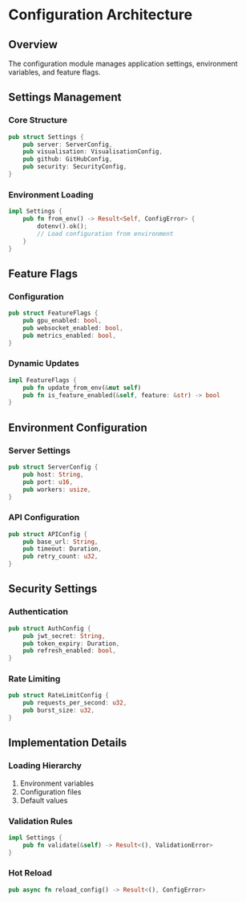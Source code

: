 # Configuration Architecture

## Overview
The configuration module manages application settings, environment variables, and feature flags.

## Settings Management

### Core Structure
```rust
pub struct Settings {
    pub server: ServerConfig,
    pub visualisation: VisualisationConfig,
    pub github: GitHubConfig,
    pub security: SecurityConfig,
}
```

### Environment Loading
```rust
impl Settings {
    pub fn from_env() -> Result<Self, ConfigError> {
        dotenv().ok();
        // Load configuration from environment
    }
}
```

## Feature Flags

### Configuration
```rust
pub struct FeatureFlags {
    pub gpu_enabled: bool,
    pub websocket_enabled: bool,
    pub metrics_enabled: bool,
}
```

### Dynamic Updates
```rust
impl FeatureFlags {
    pub fn update_from_env(&mut self)
    pub fn is_feature_enabled(&self, feature: &str) -> bool
}
```

## Environment Configuration

### Server Settings
```rust
pub struct ServerConfig {
    pub host: String,
    pub port: u16,
    pub workers: usize,
}
```

### API Configuration
```rust
pub struct APIConfig {
    pub base_url: String,
    pub timeout: Duration,
    pub retry_count: u32,
}
```

## Security Settings

### Authentication
```rust
pub struct AuthConfig {
    pub jwt_secret: String,
    pub token_expiry: Duration,
    pub refresh_enabled: bool,
}
```

### Rate Limiting
```rust
pub struct RateLimitConfig {
    pub requests_per_second: u32,
    pub burst_size: u32,
}
```

## Implementation Details

### Loading Hierarchy
1. Environment variables
2. Configuration files
3. Default values

### Validation Rules
```rust
impl Settings {
    pub fn validate(&self) -> Result<(), ValidationError>
}
```

### Hot Reload
```rust
pub async fn reload_config() -> Result<(), ConfigError>